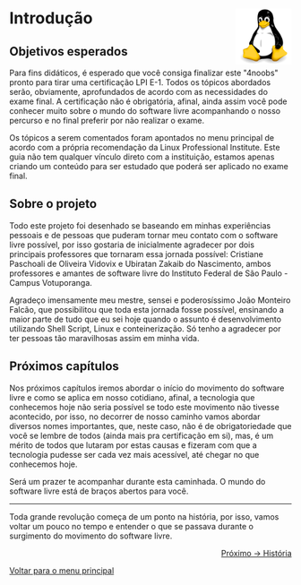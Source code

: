# Introdução <img align="right" src="../img/linux-original.svg" alt="Imagem da linguagem" width="100">

## Objetivos esperados

Para fins didáticos, é esperado que você consiga finalizar este "4noobs" pronto para tirar uma certificação LPI E-1. Todos os tópicos abordados serão, obviamente, aprofundados de acordo com as necessidades do exame final. A certificação não é obrigatória, afinal, ainda assim você pode conhecer muito sobre o mundo do software livre acompanhando o nosso percurso e no final preferir por não realizar o exame.

Os tópicos a serem comentados foram apontados no menu principal de acordo com a própria recomendação da Linux Professional Institute. Este guia não tem qualquer vínculo direto com a instituição, estamos apenas criando um conteúdo para ser estudado que poderá ser aplicado no exame final.

## Sobre o projeto

Todo este projeto foi desenhado se baseando em minhas experiências pessoais e de pessoas que puderam tornar meu contato com o software livre possível, por isso gostaria de inicialmente agradecer por dois principais professores que tornaram essa jornada possível: Cristiane Paschoali de Oliveira Vidovix e Ubiratan Zakaib do Nascimento, ambos professores e amantes de software livre do Instituto Federal de São Paulo - Campus Votuporanga.

Agradeço imensamente meu mestre, sensei e poderosíssimo João Monteiro Falcão, que possibilitou que toda esta jornada fosse possível, ensinando a maior parte de tudo que eu sei hoje quando o assunto é desenvolvimento utilizando Shell Script, Linux e conteinerização. Só tenho a agradecer por ter pessoas tão maravilhosas assim em minha vida.

## Próximos capítulos

Nos próximos capítulos iremos abordar o início do movimento do software livre e como se aplica em nosso cotidiano, afinal, a tecnologia que conhecemos hoje não seria possível se todo este movimento não tivesse acontecido, por isso, no decorrer de nosso caminho vamos abordar diversos nomes importantes, que, neste caso, não é de obrigatoriedade que você se lembre de todos (ainda mais pra certificação em si), mas, é um mérito de todos que lutaram por estas causas e fizeram com que a tecnologia pudesse ser cada vez mais acessível, até chegar no que conhecemos hoje.

Será um prazer te acompanhar durante esta caminhada. O mundo do software livre está de braços abertos para você.

---

Toda grande revolução começa de um ponto na história, por isso, vamos voltar um pouco no tempo e entender o que se passava durante o surgimento do movimento do software livre.

<p align="right">
  <a href="https://github.com/lanjoni/lpi4noobs/blob/main/content/intro/historia.md">Próximo -> História</a>
</p>

<p align="left">
  <a href="https://github.com/lanjoni/lpi4noobs#roadmap">Voltar para o menu principal</a>
</p>
